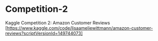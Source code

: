 # Competition-2
Kaggle Competition 2: Amazon Customer Reviews [https://www.kaggle.com/code/lisaameliewittmann/amazon-customer-reviews?scriptVersionId=149744073]
